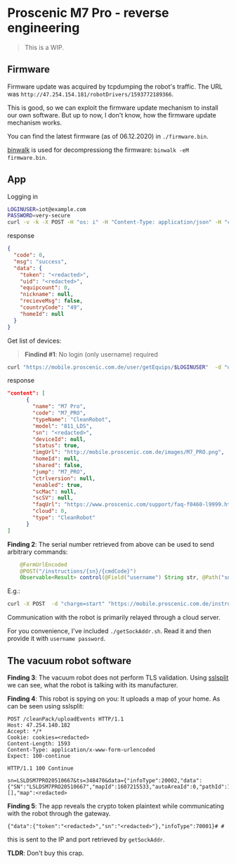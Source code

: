 # Proscenic M7 Pro - reverse engineering

> This is a WIP.

## Firmware
Firmware update was acquired by tcpdumping the robot's traffic.
The URL was `http://47.254.154.181/robotDrivers/1593772189366`.

This is good, so we can exploit the firmware update mechanism to install our own software.
But up to now, I don't know, how the firmware update mechanism works.

You can find the latest firmware (as of 06.12.2020) in `./firmware.bin`.

[binwalk](https://github.com/ReFirmLabs/binwalk) is used for decompressiong the firmware: `binwalk -eM firmware.bin`.

## App
Logging in
```bash
LOGINUSER=iot@example.com
PASSWORD=very-secure
curl -v -k -X POST -H "os: i" -H "Content-Type: application/json" -H "c: 338" -H "lan: en" -H "Host: mobile.proscenic.com.de:443" -H "User-Agent: ProscenicHome/1.7.8 (iPhone; iOS 14.2.1; Scale/3.00)" -H "v: 1.7.8" -d "{\"state\":\"欧洲\",\"countryCode\":\"49\",\"appVer\":\"1.7.8\",\"type\":\"2\",\"os\":\"IOS\",\"password\":\"$(echo -n $PASSWORD | md5sum)\",\"registrationId\":\"13165ffa4eb156ac484\",\"language\":\"EN\",\"username\":\"$LOGINUSER\",\"pwd\":\"$PASSWORD\"}" "https://mobile.proscenic.com.de/user/login"
```
response
```json
{
  "code": 0,
  "msg": "success",
  "data": {
    "token": "<redacted>",
    "uid": "<redacted>",
    "equipcount": 0,
    "nickname": null,
    "recieveMsg": false,
    "countryCode": "49",
    "homeId": null
  }
}
```

Get list of devices:
> **Findind #1**: No login (only username) required
```bash
curl "https://mobile.proscenic.com.de/user/getEquips/$LOGINUSER"  -d "username=$LOGINUSER"
```
response
```json
"content": [
      {
        "name": "M7 Pro",
        "code": "M7_PRO",
        "typeName": "CleanRobot",
        "model": "811_LDS",
        "sn": "<redacted>",
        "deviceId": null,
        "status": true,
        "imgUrl": "http://mobile.proscenic.com.de/images/M7_PRO.png",
        "homeId": null,
        "shared": false,
        "jump": "M7_PRO",
        "ctrlversion": null,
        "enabled": true,
        "scMac": null,
        "scSV": null,
        "faqUrl": "https://www.proscenic.com/support/faq-f0460-l9999.html",
        "cloud": 0,
        "type": "CleanRobot"
      }
]
```

**Finding 2**: The serial number retrieved from above can be used to send arbitrary commands:
```java
    @FormUrlEncoded
    @POST("/instructions/{sn}/{cmdCode}")
    Observable<Result> control(@Field("username") String str, @Path("sn") String str2, @Path("cmdCode") int i, @Field("ctrlCode") String str3);
```
E.g.:
```bash
curl -X POST  -d "charge=start" "https://mobile.proscenic.com.de/instructions/$SN/21012?username=$LOGINUSER"
```

Communication with the robot is primarily relayed through a cloud server.

For you convenience, I've included `./getSockAddr.sh`. Read it and then provide it with `username password`.

## The vacuum robot software
**Finding 3**: The vacuum robot does not perform TLS validation.
Using [sslsplit](https://github.com/droe/sslsplit) we can see, what the robot is talking with its manufacturer.

**Finding 4**: This robot is spying on you: It uploads a map of your home. As can be seen using sslsplit:
```
POST /cleanPack/uploadEvents HTTP/1.1
Host: 47.254.140.182
Accept: */*
Cookie: cookies=<redacted>
Content-Length: 1593
Content-Type: application/x-www-form-urlencoded
Expect: 100-continue

HTTP/1.1 100 Continue

sn=LSLDSM7PRO20510667&ts=348470&data={"infoType":20002,"data":{"SN":"LSLDSM7PRO20510667","mapId":1607215533,"autoAreaId":0,"pathId":1607237159,"width":109,"height":98,"resolution":0.05,"x_min":-4.93,"y_min":-2.83,"lz4_len":935,"area":[],"map":<redacted>
```

**Finding 5**: The app reveals the crypto token plaintext while communicating with the robot through the gateway.
```
{"data":{"token":"<redacted>","sn":"<redacted>"},"infoType":70001}#	#
```
this is sent to the IP and port retrieved by `getSockAddr`.

**TLDR**: Don't buy this crap.
